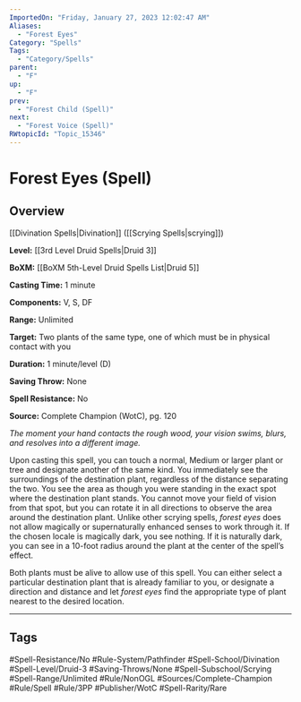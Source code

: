 ```yaml
---
ImportedOn: "Friday, January 27, 2023 12:02:47 AM"
Aliases:
  - "Forest Eyes"
Category: "Spells"
Tags:
  - "Category/Spells"
parent:
  - "F"
up:
  - "F"
prev:
  - "Forest Child (Spell)"
next:
  - "Forest Voice (Spell)"
RWtopicId: "Topic_15346"
---
```

# Forest Eyes (Spell)
## Overview
[[Divination Spells|Divination]] ([[Scrying Spells|scrying]])

**Level:** [[3rd Level Druid Spells|Druid 3]]

**BoXM:** [[BoXM 5th-Level Druid Spells List|Druid 5]]

**Casting Time:** 1 minute

**Components:** V, S, DF

**Range:** Unlimited

**Target:** Two plants of the same type, one of which must be in physical contact with you

**Duration:** 1 minute/level (D)

**Saving Throw:** None

**Spell Resistance:** No

**Source:** Complete Champion (WotC), pg. 120

*The moment your hand contacts the rough wood, your vision swims, blurs, and resolves into a different image.*

Upon casting this spell, you can touch a normal, Medium or larger plant or tree and designate another of the same kind. You immediately see the surroundings of the destination plant, regardless of the distance separating the two. You see the area as though you were standing in the exact spot where the destination plant stands. You cannot move your field of vision from that spot, but you can rotate it in all directions to observe the area around the destination plant. Unlike other scrying spells, *forest eyes* does not allow magically or supernaturally enhanced senses to work through it. If the chosen locale is magically dark, you see nothing. If it is naturally dark, you can see in a 10-foot radius around the plant at the center of the spell’s effect.

Both plants must be alive to allow use of this spell. You can either select a particular destination plant that is already familiar to you, or designate a direction and distance and let *forest eyes* find the appropriate type of plant nearest to the desired location.


---
## Tags
#Spell-Resistance/No #Rule-System/Pathfinder #Spell-School/Divination #Spell-Level/Druid-3 #Saving-Throws/None #Spell-Subschool/Scrying #Spell-Range/Unlimited #Rule/NonOGL #Sources/Complete-Champion #Rule/Spell #Rule/3PP #Publisher/WotC #Spell-Rarity/Rare


